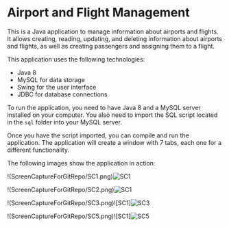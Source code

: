 
# Airport and Flight Management

This is a Java application to manage information about airports and flights. It allows creating, reading, updating, and deleting information about airports and flights, as well as creating passengers and assigning them to a flight.

This application uses the following technologies:

- Java 8
- MySQL for data storage
- Swing for the user interface
- JDBC for database connections

To run the application, you need to have Java 8 and a MySQL server installed on your computer. You also need to import the SQL script located in the `sql` folder into your MySQL server.

Once you have the script imported, you can compile and run the application. The application will create a window with 7 tabs, each one for a different functionality.

The following images show the application in action:

!(ScreenCaptureForGitRepo/SC1.png)![SC1](https://github.com/user-attachments/assets/409d9d46-bc49-4ea7-9305-722e85a06cb8)


!(ScreenCaptureForGitRepo/SC2.png)![SC1](![SC2](https://github.com/user-attachments/assets/761a792c-1b18-45ae-b072-6ddfd81ee164))

!(ScreenCaptureForGitRepo/SC3.png)![SC1]![SC3](https://github.com/user-attachments/assets/13d1fca0-6d6b-4c05-95cd-a655ce74bc3b)

!(ScreenCaptureForGitRepo/SC5.png)![SC1]![SC5](https://github.com/user-attachments/assets/bcd8be2f-6d04-4c2d-905d-fe2a92664d79)

